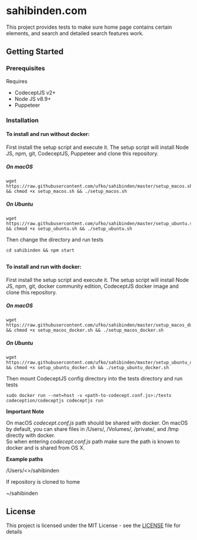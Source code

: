 # sahibinden.com
This project provides tests to make sure home page contains certain elements, and search and detailed search features work.

## Getting Started

### Prerequisites

Requires 
- CodeceptJS v2+
- Node JS v8.9+
- Puppeteer

### Installation

#### To install and run without docker:

First install the setup script and execute it. The setup script will install Node JS, npm, git, CodeceptJS, Puppeteer and clone this repository.

##### On macOS
```
wget https://raw.githubusercontent.com/ufko/sahibinden/master/setup_macos.sh && chmod +x setup_macos.sh && ./setup_macos.sh
```
##### On Ubuntu

```
wget https://raw.githubusercontent.com/ufko/sahibinden/master/setup_ubuntu.sh && chmod +x setup_ubuntu.sh && ./setup_ubuntu.sh
```

Then change the directory and run tests

```
cd sahibinden && npm start
```
##

#### To install and run with docker:

First install the setup script and execute it. The setup script will install Node JS, npm, git, docker community edition, CodeceptJS docker image and clone this repository.

##### On macOS

```
wget https://raw.githubusercontent.com/ufko/sahibinden/master/setup_macos_docker.sh && chmod +x setup_macos_docker.sh && ./setup_macos_docker.sh
```

##### On Ubuntu

```
wget https://raw.githubusercontent.com/ufko/sahibinden/master/setup_ubuntu_docker.sh && chmod +x setup_ubuntu_docker.sh && ./setup_ubuntu_docker.sh
```
Then mount CodeceptJS config directory into the tests directory and run tests

```
sudo docker run --net=host -v <path-to-codecept.conf.js>:/tests codeception/codeceptjs codeceptjs run
```

**Important Note** 

On macOS *codecept.conf.js* path should be shared with docker. On macOS by default, you can share files in /Users/, /Volumes/, /private/, and /tmp directly with docker.   
So when entering *codecept.conf.js* path make sure the path is known to docker and is shared from OS X. 

**Example paths**

/Users/<<user-name>>/sahibinden

If repository is cloned to home
 
~/sahibinden


## License

This project is licensed under the MIT License - see the [LICENSE](LICENSE) file for details
